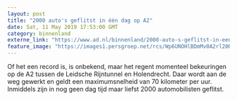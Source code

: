 ```yaml
---
layout: post
title: "2000 auto's geflitst in één dag op A2"
date: Sat, 11 May 2019 17:53:00 GMT
category: binnenland
externe_link: "https://www.ad.nl/binnenland/2000-auto-s-geflitst-in-een-dag-op-a2~ad9cd962/"
feature_image: "https://images1.persgroep.net/rcs/Wp6UNOHlBDmMv0A2rl20RtAbQGI/diocontent/141807667/_fitwidth/400/?appId=21791a8992982cd8da851550a453bd7f&quality=0.7"
---
```


Of het een record is, is onbekend, maar het regent momenteel bekeuringen op de A2  tussen de Leidsche Rijntunnel en Holendrecht. Daar wordt aan de weg gewerkt en geldt een maximumsnelheid van 70 kilometer per uur. Inmiddels zijn in nog geen dag tijd maar liefst 2000 automobilisten geflitst.
